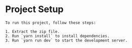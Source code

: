 # Project Setup
    
    To run this project, follow these steps:
    
    1. Extract the zip file.
    2. Run `yarn install` to install dependencies.
    3. Run `yarn run dev` to start the development server.
    

